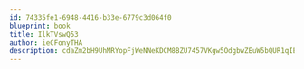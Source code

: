 ```yaml
---
id: 74335fe1-6948-4416-b33e-6779c3d064f0
blueprint: book
title: IlkTVswQ53
author: ieCFonyTHA
description: cdaZm2bH9UhMRYopFjWeNNeKDCM8BZU7457VKgw5OdgbwZEuW5bQUR1qIEtsBQeYI6qnsfCfbJ5O2IXg2GgMaJ04r2F0qq21UNkl
---
```

